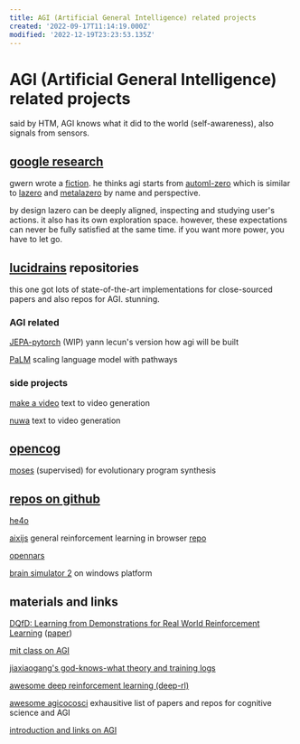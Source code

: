 ```yaml
---
title: AGI (Artificial General Intelligence) related projects
created: '2022-09-17T11:14:19.000Z'
modified: '2022-12-19T23:23:53.135Z'
---
```


# AGI (Artificial General Intelligence) related projects

said by HTM, AGI knows what it did to the world (self-awareness), also signals from sensors.

## [google research](https://github.com/google-research/google-research)

gwern wrote a [fiction](https://www.gwern.net/fiction/Clippy). he thinks agi starts from [automl-zero](https://github.com/google-research/google-research/tree/master/automl_zero) which is similar to [lazero](https://github.com/James4Ever0/lazero) and [metalazero](https://gitee.com/x00e0d991e368/metalazero) by name and perspective.

by design lazero can be deeply aligned, inspecting and studying user's actions. it also has its own exploration space. however, these expectations can never be fully satisfied at the same time. if you want more power, you have to let go.

## [lucidrains](https://github.com/lucidrains?tab=repositories) repositories

this one got lots of state-of-the-art implementations for close-sourced papers and also repos for AGI. stunning.

### AGI related

[JEPA-pytorch](https://github.com/lucidrains/JEPA-pytorch) (WIP) yann lecun's version how agi will be built

[PaLM](https://github.com/lucidrains/PaLM-pytorch) scaling language model with pathways

### side projects

[make a video](https://github.com/lucidrains/make-a-video-pytorch) text to video generation

[nuwa](https://github.com/lucidrains/nuwa-pytorch) text to video generation

## [opencog](https://wiki.opencog.org)

[moses](https://wiki.opencog.org/w/Meta-Optimizing_Semantic_Evolutionary_Search) (supervised) for evolutionary program synthesis

## [repos on github](https://github.com/topics/artificial-general-intelligence)

[he4o](https://github.com/jiaxiaogang/he4o)

[aixijs](https://www.aslanides.io/aixijs/) general reinforcement learning in browser [repo](https://github.com/aslanides/aixijs)

[opennars](https://github.com/opennars/opennars)

[brain simulator 2](https://github.com/FutureAIGuru/BrainSimII) on windows platform

## materials and links

[DQfD: Learning from Demonstrations for Real World Reinforcement Learning](https://github.com/tigerneil/awesome-deep-rl/blob/master/DQfD.md) ([paper](https://arxiv.org/pdf/1704.03732.pdf))

[mit class on AGI](https://github.com/pursh2002/MIT-6.S099-Artificial-General-Intelligence-)

[jiaxiaogang's god-knows-what theory and training logs](https://github.com/jiaxiaogang/HELIX_THEORY)

[awesome deep reinforcement learning (deep-rl)](https://github.com/tigerneil/awesome-deep-rl)

[awesome agicocosci](https://github.com/YuzheSHI/awesome-agi-cocosci) exhausitive list of papers and repos for cognitive science and AGI

[introduction and links on AGI](https://github.com/guardians-of-life/awesome-artificial-general-intelligence)
